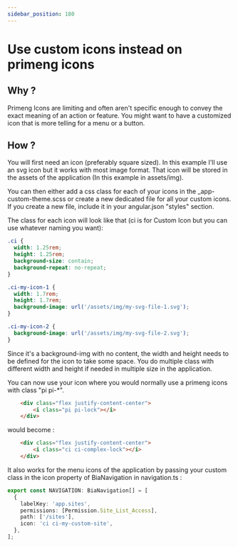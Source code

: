 ```yaml
---
sidebar_position: 180
---
```


# Use custom icons instead on primeng icons
## Why ?

Primeng Icons are limiting and often aren't specific enough to convey the exact meaning of an action or feature.
You might want to have a customized icon that is more telling for a menu or a button.

## How ?

You will first need an icon (preferably square sized). In this example I'll use an svg icon but it works with most image format. That icon will be stored in the assets of the application (In this example in assets/img).

You can then either add a css class for each of your icons in the _app-custom-theme.scss or create a new dedicated file for all your custom icons. If you create a new file, include it in your angular.json "styles" section.

The class for each icon will look like that (ci is for Custom Icon but you can use whatever naming you want):

```css
.ci {
  width: 1.25rem;
  height: 1.25rem;
  background-size: contain;
  background-repeat: no-repeat;
}

.ci-my-icon-1 {
  width: 1.7rem;
  height: 1.7rem;
  background-image: url('/assets/img/my-svg-file-1.svg');
}

.ci-my-icon-2 {
  background-image: url('/assets/img/my-svg-file-2.svg');
}
```

Since it's a background-img with no content, the width and height needs to be defined for the icon to take some space. You do multiple class with different width and height if needed in multiple size in the application.

You can now use your icon where you would normally use a primeng icons with class "pi pi-*".

```html
    <div class="flex justify-content-center">
        <i class="pi pi-lock"></i>
    </div>
```
would become :
```html
    <div class="flex justify-content-center">
        <i class="ci ci-complex-lock"></i>
    </div>
```

It also works for the menu icons of the application by passing your custom class in the icon property of BiaNavigation in navigation.ts :
```ts
export const NAVIGATION: BiaNavigation[] = [
  {
    labelKey: 'app.sites',
    permissions: [Permission.Site_List_Access],
    path: ['/sites'],
    icon: 'ci ci-my-custom-site',
  },
];
```
  

